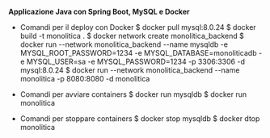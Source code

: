 **Applicazione Java con Spring Boot, MySQL e Docker**

- Comandi per il deploy con Docker 
    $ docker pull mysql:8.0.24
    $ docker build -t monolitica .
    $ docker network create monolitica_backend
    $ docker run  --network monolitica_backend --name mysqldb -e MYSQL_ROOT_PASSWORD=1234 -e MYSQL_DATABASE=monoliticadb -e MYSQL_USER=sa -e MYSQL_PASSWORD=1234 -p 3306:3306 -d mysql:8.0.24
    $ docker run --network monolitica_backend --name monolitica -p 8080:8080 -d monolitica

- Comandi per avviare containers 
  $ docker run mysqldb
  $ docker run monolitica

- Comandi per stoppare containers
  $ docker stop mysqldb
  $ docker dtop monolitica
